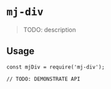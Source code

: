 # `mj-div`

> TODO: description

## Usage

```
const mjDiv = require('mj-div');

// TODO: DEMONSTRATE API
```
